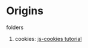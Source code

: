 # Origins
folders
1. cookies: [js-cookies tutorial](https://www.tutorialspoint.com/javascript/javascript_cookies.htm)